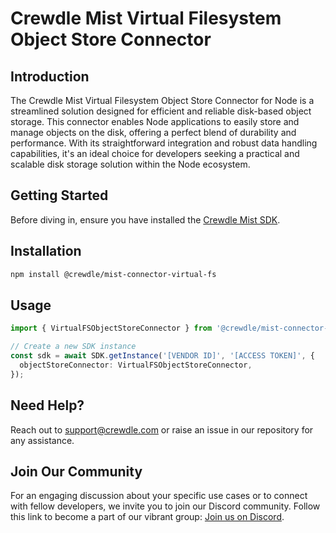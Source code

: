 # Crewdle Mist Virtual Filesystem Object Store Connector

## Introduction

The Crewdle Mist Virtual Filesystem Object Store Connector for Node is a streamlined solution designed for efficient and reliable disk-based object storage. This connector enables Node applications to easily store and manage objects on the disk, offering a perfect blend of durability and performance. With its straightforward integration and robust data handling capabilities, it's an ideal choice for developers seeking a practical and scalable disk storage solution within the Node ecosystem.

## Getting Started

Before diving in, ensure you have installed the [Crewdle Mist SDK](https://www.npmjs.com/package/@crewdle/web-sdk).

## Installation

```bash
npm install @crewdle/mist-connector-virtual-fs
```

## Usage

```TypeScript
import { VirtualFSObjectStoreConnector } from '@crewdle/mist-connector-virtual-fs';

// Create a new SDK instance
const sdk = await SDK.getInstance('[VENDOR ID]', '[ACCESS TOKEN]', {
  objectStoreConnector: VirtualFSObjectStoreConnector,
});
```

## Need Help?

Reach out to support@crewdle.com or raise an issue in our repository for any assistance.

## Join Our Community

For an engaging discussion about your specific use cases or to connect with fellow developers, we invite you to join our Discord community. Follow this link to become a part of our vibrant group: [Join us on Discord](https://discord.gg/XJ3scBYX).
